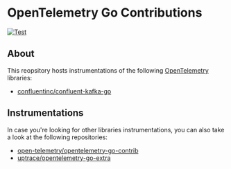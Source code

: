 # OpenTelemetry Go Contributions

[![Test](https://github.com/etf1/opentelemetry-go-contrib/actions/workflows/master.yml/badge.svg)](https://github.com/etf1/opentelemetry-go-contrib/actions/workflows/master.yml)

## About

This reopsitory hosts instrumentations of the following [OpenTelemetry](https://opentelemetry.io/) libraries:

* [confluentinc/confluent-kafka-go](https://github.com/confluentinc/confluent-kafka-go)


## Instrumentations

In case you're looking for other libraries instrumentations, you can also take a look at the following repositories:

* [open-telemetry/opentelemetry-go-contrib](https://github.com/open-telemetry/opentelemetry-go-contrib)
* [uptrace/opentelemetry-go-extra](https://github.com/uptrace/opentelemetry-go-extra)